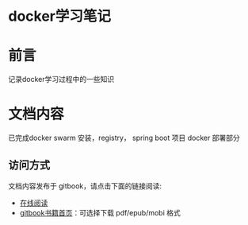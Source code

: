 docker学习笔记
================

# 前言

记录docker学习过程中的一些知识

# 文档内容

已完成docker swarm 安装，registry， spring boot 项目 docker 部署部分

## 访问方式

文档内容发布于 gitbook，请点击下面的链接阅读:

- [在线阅读](https://xieyanze.gitbooks.io/learning-docker/content/)
- [gitbook书籍首页](https://www.gitbook.com/book/xieyanze/learning-docker/details)：可选择下载 pdf/epub/mobi 格式
